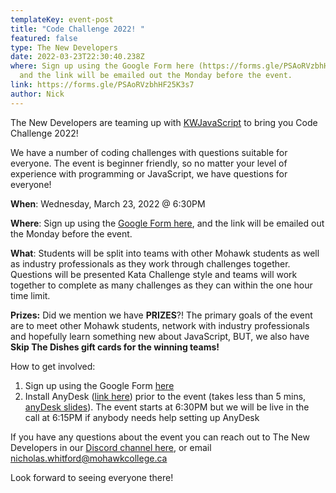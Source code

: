 ```yaml
---
templateKey: event-post
title: "Code Challenge 2022! "
featured: false
type: The New Developers
date: 2022-03-23T22:30:40.238Z
where: Sign up using the Google Form here (https://forms.gle/PSAoRVzbhHF25K3s7),
  and the link will be emailed out the Monday before the event.
link: https://forms.gle/PSAoRVzbhHF25K3s7
author: Nick
---
```

The New Developers are teaming up with [KWJavaScript](https://www.meetup.com/KWJavaScript/) to bring you Code Challenge 2022! 

We have a number of coding challenges with questions suitable for everyone. The event is beginner friendly, so no matter your level of experience with programming or JavaScript, we have questions for everyone!

**When**: Wednesday, March 23, 2022 @ 6:30PM

**Where**: Sign up using the [Google Form here](https://forms.gle/PSAoRVzbhHF25K3s7), and the link will be emailed out the Monday before the event.

**What**: Students will be split into teams with other Mohawk students as well as industry professionals as they work through challenges together.  Questions will be presented Kata Challenge style and teams will work together to complete as many challenges as they can within the one hour time limit.

**Prizes:** Did we mention we have **PRIZES**?! The primary goals of the event are to meet other Mohawk students, network with industry professionals and hopefully learn something new about JavaScript, BUT, we also have **Skip The Dishes gift cards for the winning teams!**

How to get involved:

1. Sign up using the Google Form [here](https://forms.gle/PSAoRVzbhHF25K3s7)
2. Install AnyDesk ([link here](https://anydesk.com/en/downloads)) prior to the event (takes less than 5 mins, [anyDesk slides](https://docs.google.com/presentation/d/16tt3hU93ee26QcwBS2edlGNlFSo6aYIcOzvAGk_7MK8/edit#slide=id.gbe00f69c26_0_10)). The event starts at 6:30PM but we will be live in the call at 6:15PM if anybody needs help setting up AnyDesk

If you have any questions about the event you can reach out to The New Developers in our [Discord channel here](https://bit.ly/tnd-discord), or email [nicholas.whitford@mohawkcollege.ca](mailto:nicholas.whitford@mohawkcollege.ca)

Look forward to seeing everyone there!